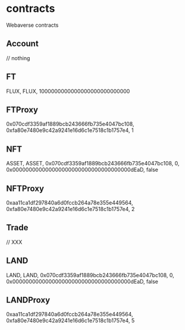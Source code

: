 # contracts
Webaverse contracts

## Account
// nothing
## FT
FLUX, FLUX, 1000000000000000000000000000
## FTProxy
0x070cdf3359af1889bcb243666fb735e4047bc108, 0xfa80e7480e9c42a9241e16d6c1e7518c1b1757e4, 1
## NFT
ASSET, ASSET, 0x070cdf3359af1889bcb243666fb735e4047bc108, 0, 0x000000000000000000000000000000000000dEaD, false
## NFTProxy
0xaa11ca1df297840a6d0fccb264a78e355e449564, 0xfa80e7480e9c42a9241e16d6c1e7518c1b1757e4, 2
## Trade
// XXX
## LAND
LAND, LAND, 0x070cdf3359af1889bcb243666fb735e4047bc108, 0, 0x000000000000000000000000000000000000dEaD, false
## LANDProxy
0xaa11ca1df297840a6d0fccb264a78e355e449564, 0xfa80e7480e9c42a9241e16d6c1e7518c1b1757e4, 5
